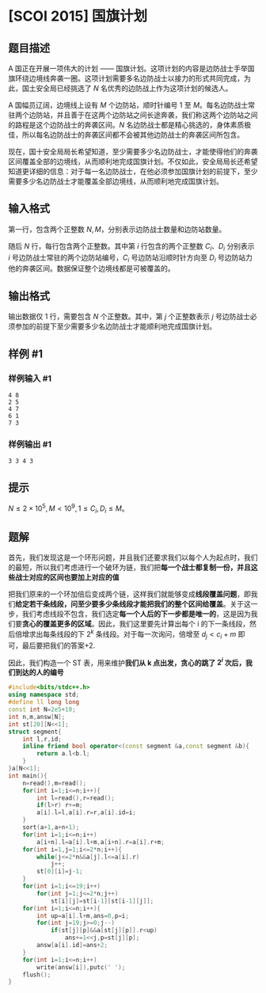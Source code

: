 # [SCOI 2015] 国旗计划

## 题目描述

A 国正在开展一项伟大的计划 —— 国旗计划。这项计划的内容是边防战士手举国旗环绕边境线奔袭一圈。这项计划需要多名边防战士以接力的形式共同完成，为此，国土安全局已经挑选了 $N$ 名优秀的边防战上作为这项计划的候选人。


A 国幅员辽阔，边境线上设有 $M$ 个边防站，顺时针编号 $1$ 至 $M$。每名边防战士常驻两个边防站，并且善于在这两个边防站之间长途奔袭，我们称这两个边防站之间的路程是这个边防战士的奔袭区间。$N$ 名边防战士都是精心挑选的，身体素质极佳，所以每名边防战士的奔袭区间都不会被其他边防战士的奔袭区间所包含。


现在，国十安全局局长希望知道，至少需要多少名边防战士，才能使得他们的奔袭区间覆盖全部的边境线，从而顺利地完成国旗计划。不仅如此，安全局局长还希望知道更详细的信息：对于每一名边防战士，在他必须参加国旗计划的前提下，至少需要多少名边防战士才能覆盖全部边境线，从而顺利地完成国旗计划。

## 输入格式

第一行，包含两个正整数 $N,M$，分别表示边防战士数量和边防站数量。


随后 $N$ 行，每行包含两个正整数。其中第 $i$ 行包含的两个正整数 $C_i$、$D_i$ 分别表示 $i$ 号边防战士常驻的两个边防站编号，$C_i$ 号边防站沿顺时针方向至 $D_i$ 号边防站力他的奔袭区间。数据保证整个边境线都是可被覆盖的。

## 输出格式

输出数据仅 $1$ 行，需要包含 $N$ 个正整数。其中，第 $j$ 个正整数表示 $j$ 号边防战士必须参加的前提下至少需要多少名边防战士才能顺利地完成国旗计划。

## 样例 #1

### 样例输入 #1

```
4 8
2 5
4 7
6 1
7 3
```

### 样例输出 #1

```
3 3 4 3
```

## 提示

$N\leqslant 2×10^5,M<10^9,1\leqslant C_i,D_i\leqslant M$。

## 题解
首先，我们发现这是一个环形问题，并且我们还要求我们以每个人为起点时，我们的最短，所以我们考虑进行一个破环为链，我们把**每一个战士都复制一份，并且这些战士对应的区间也要加上对应的值**

把我们原来的一个环加倍后变成两个链，这样我们就能够变成**线段覆盖问题**，即我们**给定若干条线段，问至少要多少条线段才能把我们的整个区间给覆盖**。关于这一步，我们考虑线段不包含，我们选定**每一个人后的下一步都是唯一的**，这是因为我们要**贪心的覆盖更多的区域**。因此，我们这里要先计算出每个 i 的下一条线段，然后倍增求出每条线段的下 $2^k$ 条线段。对于每一次询问，倍增至 $d_{j}<c_{i}+m$ 即可，最后要把我们的答案+2.

因此，我们构造一个 ST 表，用来维护**我们从 k 点出发，贪心的跳了 $2^i$ 次后，我们到达的人的编号**


```cpp
#include<bits/stdc++.h>
using namespace std;
#define ll long long
const int N=2e5+10;
int n,m,answ[N];
int st[20][N<<1];
struct segment{
	int l,r,id;
	inline friend bool operator<(const segment &a,const segment &b){
		return a.l<b.l;
	}
}a[N<<1];
int main(){
	n=read(),m=read();
	for(int i=1;i<=n;i++){
		int l=read(),r=read();
		if(l>r) r+=m;
		a[i].l=l,a[i].r=r,a[i].id=i;
	}
	sort(a+1,a+n+1);
	for(int i=1;i<=n;i++)
		a[i+n].l=a[i].l+m,a[i+n].r=a[i].r+m;
	for(int i=1,j=1;i<=2*n;i++){
		while(j<=2*n&&a[j].l<=a[i].r)
			j++;
		st[0][i]=j-1;
	}
	for(int i=1;i<=19;i++)
		for(int j=1;j<=2*n;j++)
			st[i][j]=st[i-1][st[i-1][j]];
	for(int i=1;i<=n;i++){
		int up=a[i].l+m,ans=0,p=i;
		for(int j=19;j>=0;j--)
			if(st[j][p]&&a[st[j][p]].r<up)
				ans+=1<<j,p=st[j][p];
		answ[a[i].id]=ans+2;
	}
	for(int i=1;i<=n;i++)
		write(answ[i]),putc(' ');
	flush();
}
```
```